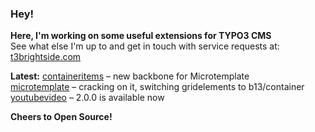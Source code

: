 ### Hey!

**Here, I'm working on some useful extensions for TYPO3 CMS**<br />See what else I'm up to and get in touch with service requests at: [t3brightside.com](https://t3brightside.com)

**Latest:**
[containeritems](https://github.com/t3brightside/containeritems) – new backbone for Microtemplate<br />
[microtemplate](https://github.com/t3brightside/microtemplate) – cracking on it, switching gridelements to b13/container<br />
[youtubevideo](https://github.com/t3brightside/youtubevideo) – 2.0.0 is available now

**Cheers to Open Source!**

